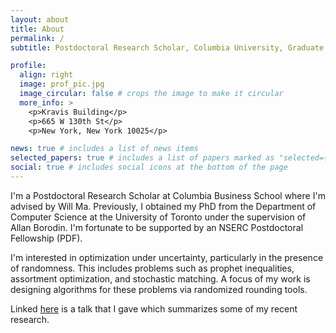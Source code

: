 ```yaml
---
layout: about
title: About
permalink: /
subtitle: Postdoctoral Research Scholar, Columbia University, Graduate School of Business

profile:
  align: right
  image: prof_pic.jpg
  image_circular: false # crops the image to make it circular
  more_info: >
    <p>Kravis Building</p>
    <p>665 W 130th St</p>
    <p>New York, New York 10025</p>

news: true # includes a list of news items
selected_papers: true # includes a list of papers marked as "selected={true}"
social: true # includes social icons at the bottom of the page
---
```

I'm a Postdoctoral Research Scholar at Columbia Business School where I'm advised by Will Ma. 
Previously, I obtained my PhD from the Department of Computer Science at the University of Toronto under the supervision
of Allan Borodin. I'm fortunate to be supported by an NSERC Postdoctoral Fellowship (PDF).

I'm interested in optimization under uncertainty, particularly in the presence of randomness. 
This includes problems such as prophet inequalities, assortment optimization, and stochastic matching. A focus
of my work is designing algorithms for these problems via randomized rounding tools.


Linked <a href="https://www.youtube.com/watch?v=8NSxHFOyD_Q&t=546s">here</a> is a talk that I gave which summarizes some of my recent research.
